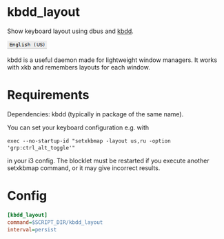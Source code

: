 # kbdd_layout

Show keyboard layout using dbus and [kbdd](https://github.com/qnikst/kbdd).

![view of block](block.png)

kbdd is a useful daemon made for lightweight window managers. 
It works with xkb and remembers layouts for each window.

# Requirements

Dependencies: kbdd (typically in package of the same name).

You can set your keyboard configuration e.g. with

```
exec --no-startup-id "setxkbmap -layout us,ru -option 'grp:ctrl_alt_toggle'"
```

in your i3 config.
The blocklet must be restarted if you execute another setxkbmap command,
or it may give incorrect results.

# Config

```ini
[kbdd_layout]
command=$SCRIPT_DIR/kbdd_layout
interval=persist
```
